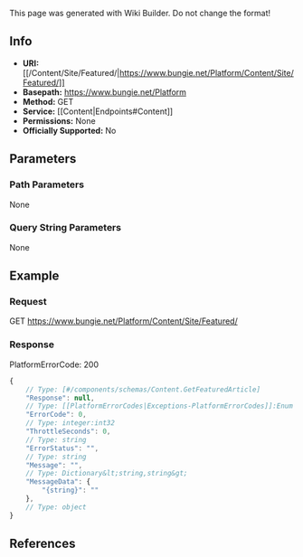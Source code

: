 <span class="wiki-builder">This page was generated with Wiki Builder. Do not change the format!</span>

## Info


* **URI:** [[/Content/Site/Featured/|https://www.bungie.net/Platform/Content/Site/Featured/]]
* **Basepath:** https://www.bungie.net/Platform
* **Method:** GET
* **Service:** [[Content|Endpoints#Content]]
* **Permissions:** None
* **Officially Supported:** No

## Parameters
### Path Parameters
None

### Query String Parameters
None

## Example
### Request
GET https://www.bungie.net/Platform/Content/Site/Featured/

### Response
PlatformErrorCode: 200
```javascript
{
    // Type: [#/components/schemas/Content.GetFeaturedArticle]
    "Response": null,
    // Type: [[PlatformErrorCodes|Exceptions-PlatformErrorCodes]]:Enum
    "ErrorCode": 0,
    // Type: integer:int32
    "ThrottleSeconds": 0,
    // Type: string
    "ErrorStatus": "",
    // Type: string
    "Message": "",
    // Type: Dictionary&lt;string,string&gt;
    "MessageData": {
        "{string}": ""
    },
    // Type: object
}

```

## References

